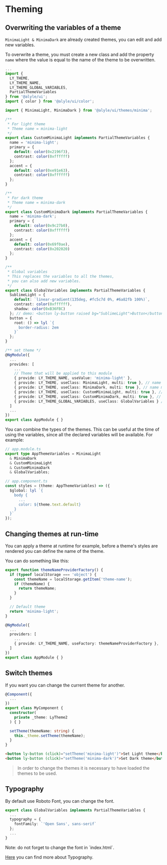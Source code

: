 # Theming

## Overwriting the variables of a theme

<p>
  <code>MinimaLight & MinimaDark</code> are already created themes, you can edit and add new variables.
</p>
<p>
  To overwrite a theme, you must create a new class and add the property <code>name</code> where the value is equal to the name of the theme to be overwritten.
</p>

```ts
...
import {
  LY_THEME,
  LY_THEME_NAME,
  LY_THEME_GLOBAL_VARIABLES,
  PartialThemeVariables
} from '@alyle/ui';
import { color } from '@alyle/ui/color';

import { MinimaLight, MinimaDark } from '@alyle/ui/themes/minima';

/**
 * For light theme
 * Theme name = minima-light
 */
export class CustomMinimaLight implements PartialThemeVariables {
  name = 'minima-light';
  primary = {
    default: color(0x2196f3),
    contrast: color(0xffffff)
  };
  accent = {
    default: color(0xe91e63),
    contrast: color(0xffffff)
  };
}

/**
 * For dark theme
 * Theme name = minima-dark
 */
export class CustomMinimaDark implements PartialThemeVariables {
  name = 'minima-dark';
  primary = {
    default: color(0x9c27b0),
    contrast: color(0xffffff)
  };
  accent = {
    default: color(0x69f0ae),
    contrast: color(0x202020)
  };
}

/**
 * Global variables
 * This replaces the variables to all the themes,
 * you can also add new variables.
 */
export class GlobalVariables implements PartialThemeVariables {
  SublimeLight = {
    default: `linear-gradient(135deg, #fc5c7d 0%, #6a82fb 100%)`,
    contrast: color(0xffffff),
    shadow: color(0xB36FBC)
  }; // demo: <button ly-button raised bg="SublimeLight">Button</button>
  button = {
    root: () => lyl `{
      border-radius: 2em
    }`
  };
}

/** set theme */
@NgModule({
  ...
  provides: [
    ...
    // Theme that will be applied to this module
    { provide: LY_THEME_NAME, useValue: 'minima-light' },
    { provide: LY_THEME, useClass: MinimaLight, multi: true }, // name minima-light
    { provide: LY_THEME, useClass: MinimaDark, multi: true }, // name minima-dark
    { provide: LY_THEME, useClass: CustomMinimaLight, multi: true }, // name minima-light
    { provide: LY_THEME, useClass: CustomMinimaDark, multi: true }, // name minima-dark
    { provide: LY_THEME_GLOBAL_VARIABLES, useClass: GlobalVariables } // global variables
  ]
  ...
})
export class AppModule { }
```

You can combine the types of the themes. This can be useful at the time of using the variables, since all the declared variables will be available. For example:

```ts
// app.module.ts
export type AppThemeVariables = MinimaLight
  & MinimaDark
  & CustomMinimaLight
  & CustomMinimaDark
  & GlobalVariables;

// app.component.ts
const styles = (theme: AppThemeVariables) => ({
  $global: lyl `{
    body {
      ...
      color: ${theme.text.default}
    }
  }`
});
```

## Changing themes at run-time

You can apply a theme at runtime for example, before a theme's styles are rendered you can define the name of the theme.

You can do something like this:

```ts
export function themeNameProviderFactory() {
  if (typeof localStorage === 'object') {
    const themeName = localStorage.getItem('theme-name');
    if (themeName) {
      return themeName;
    }
  }

  // Default theme
  return 'minima-light';
}

@NgModule({
  ...
  providers: [
    ...
    { provide: LY_THEME_NAME, useFactory: themeNameProviderFactory },
  ]
})
export class AppModule { }
```

## Switch themes

If you want you can change the current theme for another.


```ts
@Component({
  ...
})
export class MyComponent {
  constructor(
    private _theme: LyTheme2
  ) { }

  setTheme(themeName: string) {
    this._theme.setTheme(themeName);
  }
}
```

```html
<button ly-button (click)="setTheme('minima-light')">Set Light theme</button>
<button ly-button (click)="setTheme('minima-dark')">Set Dark theme</button>
```

> In order to change the themes it is necessary to have loaded the themes to be used.


## Typography

<p>
  By default use Roboto Font, you can change the font.
</p>

```ts
export class GlobalVariables implements PartialThemeVariables {
  ...
  typography = {
    fontFamily: `'Open Sans', sans-serif`
  };
  ...
}
```

<p>
  Note: do not forget to change the font in `index.html`.
</p>

<p>
  <a href="/components/typography">Here</a> you can find more about Typography.
</p>
